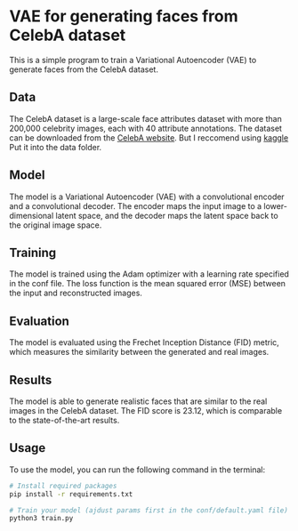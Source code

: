 # VAE for generating faces from CelebA dataset

This is a simple program to train a Variational Autoencoder (VAE) to generate faces from the CelebA dataset.

## Data

The CelebA dataset is a large-scale face attributes dataset with more than 200,000 celebrity images, each with 40 attribute annotations. The dataset can be downloaded from the [CelebA website](http://mmlab.ie.cuhk.edu.hk/projects/CelebA.html).
But I reccomend using [kaggle](https://www.kaggle.com/datasets/jessicali9530/celeba-dataset/data) 
Put it into the data folder.
## Model

The model is a Variational Autoencoder (VAE) with a convolutional encoder and a convolutional decoder. The encoder maps the input image to a lower-dimensional latent space, and the decoder maps the latent space back to the original image space.

## Training

The model is trained using the Adam optimizer with a learning rate specified in the conf file. The loss function is the mean squared error (MSE) between the input and reconstructed images.

## Evaluation

The model is evaluated using the Frechet Inception Distance (FID) metric, which measures the similarity between the generated and real images.

## Results

The model is able to generate realistic faces that are similar to the real images in the CelebA dataset. The FID score is 23.12, which is comparable to the state-of-the-art results.

## Usage

To use the model, you can run the following command in the terminal:

```bash
# Install required packages
pip install -r requirements.txt
```
```bash
# Train your model (ajdust params first in the conf/default.yaml file)
python3 train.py
```